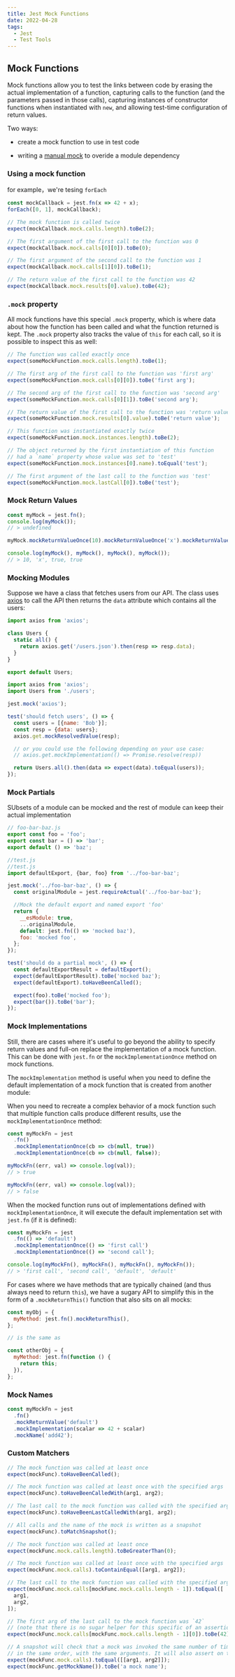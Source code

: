 ```yaml
---
title: Jest Mock Functions
date: 2022-04-28
tags:
  - Jest
  - Test Tools
---
```

## Mock Functions

Mock functions allow you to test the links between code by erasing the actual implementation of a function, capturing calls to the function (and the parameters passed in those calls), capturing instances of constructor functions when instantiated with `new`, and allowing test-time configuration of return values.

Two ways:

- create a mock function to use in test code

- writing a [manual mock](https://jestjs.io/docs/manual-mocks) to overide a module dependency

### Using a mock function

for example，we're tesing `forEach`

```js
const mockCallback = jest.fn(x => 42 + x);
forEach([0, 1], mockCallback);

// The mock function is called twice
expect(mockCallback.mock.calls.length).toBe(2);

// The first argument of the first call to the function was 0
expect(mockCallback.mock.calls[0][0]).toBe(0);

// The first argument of the second call to the function was 1
expect(mockCallback.mock.calls[1][0]).toBe(1);

// The return value of the first call to the function was 42
expect(mockCallback.mock.results[0].value).toBe(42);
```

### `.mock` property

All mock functions have this special `.mock` property, which is where data about how the function has been called and what the function returned is kept. The `.mock` property also tracks the value of `this` for each call, so it is possible to inspect this as well:

```js
// The function was called exactly once
expect(someMockFunction.mock.calls.length).toBe(1);

// The first arg of the first call to the function was 'first arg'
expect(someMockFunction.mock.calls[0][0]).toBe('first arg');

// The second arg of the first call to the function was 'second arg'
expect(someMockFunction.mock.calls[0][1]).toBe('second arg');

// The return value of the first call to the function was 'return value'
expect(someMockFunction.mock.results[0].value).toBe('return value');

// This function was instantiated exactly twice
expect(someMockFunction.mock.instances.length).toBe(2);

// The object returned by the first instantiation of this function
// had a `name` property whose value was set to 'test'
expect(someMockFunction.mock.instances[0].name).toEqual('test');

// The first argument of the last call to the function was 'test'
expect(someMockFunction.mock.lastCall[0]).toBe('test');
```

### Mock Return Values

```js
const myMock = jest.fn();
console.log(myMock());
// > undefined

myMock.mockReturnValueOnce(10).mockReturnValueOnce('x').mockReturnValue(true);

console.log(myMock(), myMock(), myMock(), myMock());
// > 10, 'x', true, true
```

### Mocking Modules

Suppose we have a class that fetches users from our API. The class uses [axios](https://github.com/axios/axios) to call the API then returns the `data` attribute which contains all the users:

```js
import axios from 'axios';

class Users {
  static all() {
    return axios.get('/users.json').then(resp => resp.data);
  }
}

export default Users;
```

```js
import axios from 'axios';
import Users from './users';

jest.mock('axios');

test('should fetch users', () => {
  const users = [{name: 'Bob'}];
  const resp = {data: users};
  axios.get.mockResolvedValue(resp);

  // or you could use the following depending on your use case:
  // axios.get.mockImplementation(() => Promise.resolve(resp))

  return Users.all().then(data => expect(data).toEqual(users));
});
```

### Mock Partials

SUbsets of a module can be mocked and the rest of module can keep their actual implementation

```js
// foo-bar-baz.js
export const foo = 'foo';
export const bar = () => 'bar';
export default () => 'baz';
```

```js
//test.js
//test.js
import defaultExport, {bar, foo} from '../foo-bar-baz';

jest.mock('../foo-bar-baz', () => {
  const originalModule = jest.requireActual('../foo-bar-baz');

  //Mock the default export and named export 'foo'
  return {
    __esModule: true,
    ...originalModule,
    default: jest.fn(() => 'mocked baz'),
    foo: 'mocked foo',
  };
});

test('should do a partial mock', () => {
  const defaultExportResult = defaultExport();
  expect(defaultExportResult).toBe('mocked baz');
  expect(defaultExport).toHaveBeenCalled();

  expect(foo).toBe('mocked foo');
  expect(bar()).toBe('bar');
});
```

### Mock Implementations

Still, there are cases where it's useful to go beyond the ability to specify return values and full-on replace the implementation of a mock function. This can be done with `jest.fn` or the `mockImplementationOnce` method on mock functions.

The `mockImplementation` method is useful when you need to define the default implementation of a mock function that is created from another module:

When you need to recreate a complex behavior of a mock function such that multiple function calls produce different results, use the `mockImplementationOnce` method:

```js
const myMockFn = jest
  .fn()
  .mockImplementationOnce(cb => cb(null, true))
  .mockImplementationOnce(cb => cb(null, false));

myMockFn((err, val) => console.log(val));
// > true

myMockFn((err, val) => console.log(val));
// > false
```

When the mocked function runs out of implementations defined with `mockImplementationOnce`, it will execute the default implementation set with `jest.fn` (if it is defined):

```js
const myMockFn = jest
  .fn(() => 'default')
  .mockImplementationOnce(() => 'first call')
  .mockImplementationOnce(() => 'second call');

console.log(myMockFn(), myMockFn(), myMockFn(), myMockFn());
// > 'first call', 'second call', 'default', 'default'
```

For cases where we have methods that are typically chained (and thus always need to return `this`), we have a sugary API to simplify this in the form of a `.mockReturnThis()` function that also sits on all mocks:

```js
const myObj = {
  myMethod: jest.fn().mockReturnThis(),
};

// is the same as

const otherObj = {
  myMethod: jest.fn(function () {
    return this;
  }),
};
```

### Mock Names

```js
const myMockFn = jest
  .fn()
  .mockReturnValue('default')
  .mockImplementation(scalar => 42 + scalar)
  .mockName('add42');
```

### Custom Matchers

```js
// The mock function was called at least once
expect(mockFunc).toHaveBeenCalled();

// The mock function was called at least once with the specified args
expect(mockFunc).toHaveBeenCalledWith(arg1, arg2);

// The last call to the mock function was called with the specified args
expect(mockFunc).toHaveBeenLastCalledWith(arg1, arg2);

// All calls and the name of the mock is written as a snapshot
expect(mockFunc).toMatchSnapshot();
```

```js
// The mock function was called at least once
expect(mockFunc.mock.calls.length).toBeGreaterThan(0);

// The mock function was called at least once with the specified args
expect(mockFunc.mock.calls).toContainEqual([arg1, arg2]);

// The last call to the mock function was called with the specified args
expect(mockFunc.mock.calls[mockFunc.mock.calls.length - 1]).toEqual([
  arg1,
  arg2,
]);

// The first arg of the last call to the mock function was `42`
// (note that there is no sugar helper for this specific of an assertion)
expect(mockFunc.mock.calls[mockFunc.mock.calls.length - 1][0]).toBe(42);

// A snapshot will check that a mock was invoked the same number of times,
// in the same order, with the same arguments. It will also assert on the name.
expect(mockFunc.mock.calls).toEqual([[arg1, arg2]]);
expect(mockFunc.getMockName()).toBe('a mock name');
```

